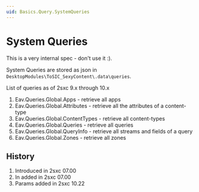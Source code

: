 ```yaml
---
uid: Basics.Query.SystemQueries
---
```


# System Queries

This is a very internal spec - don't use it :). 

System Queries are stored as json in `DesktopModules\ToSIC_SexyContent\.data\queries`.

List of queries as of 2sxc 9.x through 10.x

1. Eav.Queries.Global.Apps - retrieve all apps
1. Eav.Queries.Global.Attributes - retrieve all the attributes of a content-type
1. Eav.Queries.Global.ContentTypes - retrieve all content-types
1. Eav.Queries.Global.Queries - retrieve all queries
1. Eav.Queries.Global.QueryInfo - retrieve all streams and fields of a query
1. Eav.Queries.Global.Zones - retrieve all zones

## History

1. Introduced in 2sxc 07.00
1. In added in 2sxc 07.00
1. Params added in 2sxc 10.22

